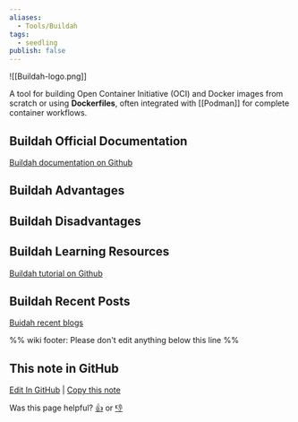 ```yaml
---
aliases:
  - Tools/Buildah
tags:
  - seedling
publish: false
---
```


![[Buildah-logo.png]]

A tool for building Open Container Initiative (OCI) and Docker images from scratch or using **Dockerfiles**, often integrated with [[Podman]] for complete container workflows.

## Buildah Official Documentation

[Buildah documentation on Github](https://github.com/containers/buildah/tree/main/docs)

## Buildah Advantages

## Buildah Disadvantages

## Buildah Learning Resources

[Buildah tutorial on Github](https://github.com/containers/buildah/tree/main/docs/tutorials)

## Buildah Recent Posts

[Buidah recent blogs](https://buildah.io/blogs/)

%% wiki footer: Please don't edit anything below this line %%

## This note in GitHub

<span class="git-footer">[Edit In GitHub](https://github.dev/data-engineering-community/data-engineering-wiki/blob/main/Tools/Containerization/Buildah.md "git-hub-edit-note") | [Copy this note](https://raw.githubusercontent.com/data-engineering-community/data-engineering-wiki/main/Tools/Containerization/Buildah.md "git-hub-copy-note")</span>

<span class="git-footer">Was this page helpful?
[👍](https://tally.so/r/mOaxjk?rating=Yes&url=https://dataengineering.wiki/Tools/Conatinerization/Buildah) or [👎](https://tally.so/r/mOaxjk?rating=No&url=https://dataengineering.wiki/Tools/Conatinerization/Buildah)</span>
